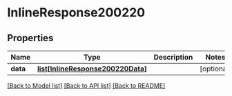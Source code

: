 # InlineResponse200220

## Properties
Name | Type | Description | Notes
------------ | ------------- | ------------- | -------------
**data** | [**list[InlineResponse200220Data]**](InlineResponse200220Data.md) |  | [optional] 

[[Back to Model list]](../README.md#documentation-for-models) [[Back to API list]](../README.md#documentation-for-api-endpoints) [[Back to README]](../README.md)


